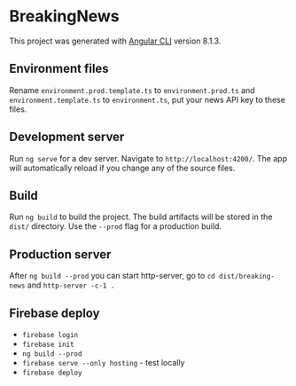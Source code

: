 # BreakingNews

This project was generated with [Angular CLI](https://github.com/angular/angular-cli) version 8.1.3.

## Environment files

Rename `environment.prod.template.ts` to `environment.prod.ts` and `environment.template.ts` to `environment.ts`, put your news API key to these files.

## Development server

Run `ng serve` for a dev server. Navigate to `http://localhost:4200/`. The app will automatically reload if you change any of the source files.

## Build

Run `ng build` to build the project. The build artifacts will be stored in the `dist/` directory. Use the `--prod` flag for a production build.

## Production server

After `ng build --prod` you can start http-server, go to `cd dist/breaking-news` and `http-server -c-1 .`

## Firebase deploy
- `firebase login`
- `firebase init`
- `ng build --prod`
- `firebase serve --only hosting` - test locally
- `firebase deploy`
